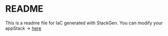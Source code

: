# README
This is a readme file for IaC generated with StackGen.
You can modify your appStack -> [here](http://main.dev.stackgen.com/appstacks/d0a9566c-65f8-47a5-98a1-4d278869462b)
